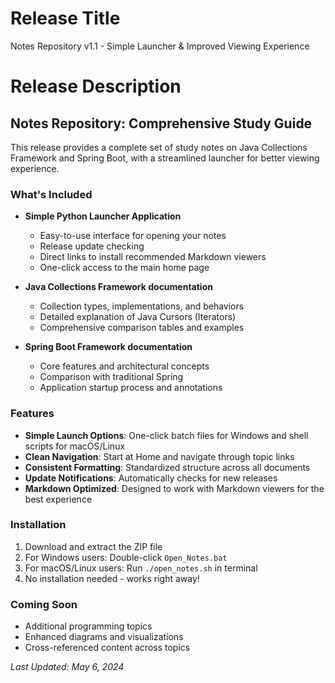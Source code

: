 # Release Title
Notes Repository v1.1 - Simple Launcher & Improved Viewing Experience

# Release Description
## Notes Repository: Comprehensive Study Guide

This release provides a complete set of study notes on Java Collections Framework and Spring Boot, with a streamlined launcher for better viewing experience.

### What's Included
- **Simple Python Launcher Application**
  - Easy-to-use interface for opening your notes
  - Release update checking
  - Direct links to install recommended Markdown viewers
  - One-click access to the main home page

- **Java Collections Framework documentation**
  - Collection types, implementations, and behaviors
  - Detailed explanation of Java Cursors (Iterators)
  - Comprehensive comparison tables and examples

- **Spring Boot Framework documentation**
  - Core features and architectural concepts
  - Comparison with traditional Spring
  - Application startup process and annotations

### Features
- **Simple Launch Options**: One-click batch files for Windows and shell scripts for macOS/Linux
- **Clean Navigation**: Start at Home and navigate through topic links
- **Consistent Formatting**: Standardized structure across all documents
- **Update Notifications**: Automatically checks for new releases
- **Markdown Optimized**: Designed to work with Markdown viewers for the best experience

### Installation
1. Download and extract the ZIP file
2. For Windows users: Double-click `Open_Notes.bat`
3. For macOS/Linux users: Run `./open_notes.sh` in terminal
4. No installation needed - works right away!

### Coming Soon
- Additional programming topics
- Enhanced diagrams and visualizations
- Cross-referenced content across topics

*Last Updated: May 6, 2024* 